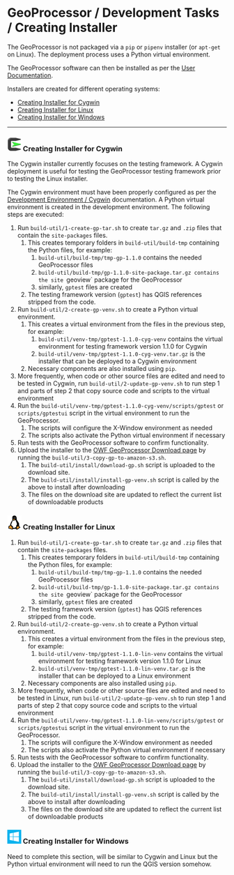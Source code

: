 # GeoProcessor / Development Tasks / Creating Installer #

The GeoProcessor is not packaged via a `pip` or `pipenv` installer (or `apt-get` on Linux).
The deployment process uses a Python virtual environment.

The GeoProcessor software can then be installed as per the
[User Documentation](http://learn.openwaterfoundation.org/owf-app-geoprocessor-python-doc-user/appendix-install/install/).

Installers are created for different operating systems:

* [Creating Installer for Cygwin](#creating-installer-for-cygwin)
* [Creating Installer for Linux](#creating-installer-for-linux)
* [Creating Installer for Windows](#creating-installer-for-windows)

---------------

### ![Cygwin](../images/cygwin-32.png) Creating Installer for Cygwin ###

The Cygwin installer currently focuses on the testing framework.
A Cygwin deployment is useful for testing the GeoProcessor testing framework prior to testing the Linux installer.

The Cygwin environment must have been properly configured as per the [Development Environment / Cygwin](../dev-env/dev-env#cygwin) documentation.
A Python virtual environment is created in the development environment.
The following steps are executed:

1. Run `build-util/1-create-gp-tar.sh` to create `tar.gz` and `.zip` files that contain the `site-packages` files.
	1. This creates temporary folders in `build-util/build-tmp` containing the Python files, for example:
		1. `build-util/build-tmp/tmp-gp-1.1.0` contains the needed GeoProcessor files
		2. `build-util/build-tmp/gp-1.1.0-site-package.tar.gz contains the site `geoview` package for the GeoProcessor
		3. similarly, `gptest` files are created
	2. The testing framework version (`gptest`) has QGIS references stripped from the code.
2. Run `build-util/2-create-gp-venv.sh` to create a Python virtual environment.
	1. This creates a virtual environment from the files in the previous step, for example:
		1. `build-util/venv-tmp/gptest-1.1.0-cyg-venv` contains the virtual environment for
		testing framework version 1.1.0 for Cygwin
		2. `build-util/venv-tmp/gptest-1.1.0-cyg-venv.tar.gz` is the installer that can be deployed to a Cygwin environment
	2. Necessary components are also installed using `pip`.
3. More frequently, when code or other source files are edited and need to be tested in Cygwin, run `build-util/2-update-gp-venv.sh` to
	run step 1 and parts of step 2 that copy source code and scripts to the virtual environment
4. Run the `build-util/venv-tmp/gptest-1.1.0-cyg-venv/scripts/gptest` or `scripts/gptestui` script in the virtual environment to run the GeoProcessor.
	1. The scripts will configure the X-Window environment as needed
	2. The scripts also activate the Python virtual environment if necessary
5. Run tests with the GeoProcessor software to confirm functionality.
6. Upload the installer to the [OWF GeoProcessor Download page](http://software.openwaterfoundation.org/geoprocessor/)
by running the `build-util/3-copy-gp-to-amazon-s3.sh`.
	1. The `build-util/install/download-gp.sh` script is uploaded to the download site.
	2. The `build-util/install/install-gp-venv.sh` script is called by the above to install after downloading
	3. The files on the download site are updated to reflect the current list of downloadable products

### ![Linux](../images/linux-32.png) Creating Installer for Linux ###

1. Run `build-util/1-create-gp-tar.sh` to create `tar.gz` and `.zip` files that contain the `site-packages` files.
	1. This creates temporary folders in `build-util/build-tmp` containing the Python files, for example:
		1. `build-util/build-tmp/tmp-gp-1.1.0` contains the needed GeoProcessor files
		2. `build-util/build-tmp/gp-1.1.0-site-package.tar.gz contains the site `geoview` package for the GeoProcessor
		3. similarly, `gptest` files are created
	2. The testing framework version (`gptest`) has QGIS references stripped from the code.
2. Run `build-util/2-create-gp-venv.sh` to create a Python virtual environment.
	1. This creates a virtual environment from the files in the previous step, for example:
		1. `build-util/venv-tmp/gptest-1.1.0-lin-venv` contains the virtual environment for
		testing framework version 1.1.0 for Linux
		2. `build-util/venv-tmp/gptest-1.1.0-lin-venv.tar.gz` is the installer that can be deployed to a Linux environment
	2. Necessary components are also installed using `pip`.
3. More frequently, when code or other source files are edited and need to be tested in Linux, run `build-util/2-update-gp-venv.sh` to
	run step 1 and parts of step 2 that copy source code and scripts to the virtual environment
4. Run the `build-util/venv-tmp/gptest-1.1.0-lin-venv/scripts/gptest` or `scripts/gptestui` script in the virtual environment to run the GeoProcessor.
	1. The scripts will configure the X-Window environment as needed
	2. The scripts also activate the Python virtual environment if necessary
5. Run tests with the GeoProcessor software to confirm functionality.
6. Upload the installer to the [OWF GeoProcessor Download page](http://software.openwaterfoundation.org/geoprocessor/)
by running the `build-util/3-copy-gp-to-amazon-s3.sh`.
	1. The `build-util/install/download-gp.sh` script is uploaded to the download site.
	2. The `build-util/install/install-gp-venv.sh` script is called by the above to install after downloading
	3. The files on the download site are updated to reflect the current list of downloadable products

### ![Windows](../images/windows-32.png) Creating Installer for Windows ###

Need to complete this section, will be similar to Cygwin and Linux but the Python virtual environment
will need to run the QGIS version somehow.
